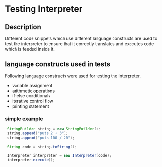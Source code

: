 # Testing Interpreter

## Description
Different code snippets which use different language constructs are used to test the interpreter to ensure that it correctly translates and executes code which is feeded inside it.

## language constructs used in tests
Following language constructs were used for testing the interpreter.
* variable assignment
* arithmetic operations
* if-else conditionals
* iterative control flow
* printing statement

### simple example
```Java
 StringBuilder string = new StringBuilder();
 string.append("puts 2 + 3");
 string.append("puts 100 / 20");

 String code = string.toString();

 Interpreter interpreter = new Interpreter(code);
 interpreter.execute();
```

